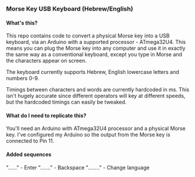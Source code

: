 ### Morse Key USB Keyboard (Hebrew/English)

#### What's this?

This repo contains code to convert a physical Morse key into a USB keyboard, via an Arduino with a supported processor - ATmega32U4.
This means you can plug the Morse key into any computer and use it in exactly the same way as a conventional keyboard, except you type in Morse and the characters appear on screen.

The keyboard currently supports Hebrew, English lowercase letters and numbers 0-9.

Timings between characters and words are currently hardcoded in ms. This isn't hugely accurate since different operators will key at different speeds, but the hardcoded timings can easily be tweaked.

#### What do I need to replicate this?

You'll need an Arduino with ATmega32U4 processor and a physical Morse key. I've configured my Arduino so the output from the Morse key is connected to Pin 11.

#### Added sequences
"......" - Enter
"......." - Backspace
"........" - Change language
